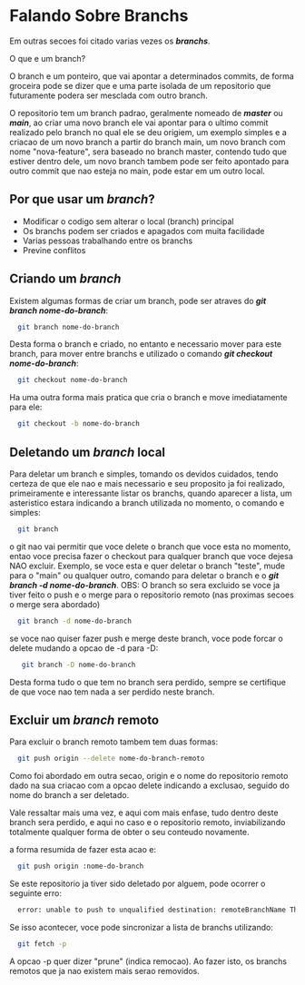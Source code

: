 # Falando Sobre Branchs

Em outras secoes foi citado varias vezes os **_branchs_**.

O que e um branch?

O branch e um ponteiro, que vai apontar a determinados commits, de forma groceira pode se dizer que e uma parte isolada de um repositorio que futuramente podera ser mesclada com outro branch.

O repositorio tem um branch padrao, geralmente nomeado de **_master_** ou **_main_**, ao criar uma novo branch ele vai apontar para o ultimo commit realizado pelo branch no qual ele se deu origiem, um exemplo simples e a criacao de um novo branch a partir do branch main, um novo branch com nome "nova-feature", sera baseado no branch master, contendo tudo que estiver dentro dele, um novo branch tambem pode ser feito apontado para outro commit que nao esteja no main, pode estar em um outro local.

## Por que usar um **_branch_**?

- Modificar o codigo sem alterar o local (branch) principal
- Os branchs podem ser criados e apagados com muita facilidade
- Varias pessoas trabalhando entre os branchs
- Previne conflitos

## Criando um **_branch_**

Existem algumas formas de criar um branch, pode ser atraves do **_git branch nome-do-branch_**:

```bash
  git branch nome-do-branch
```

Desta forma o branch e criado, no entanto e necessario mover para este branch, para mover entre branchs e utilizado o comando **_git checkout nome-do-branch_**:

```bash
  git checkout nome-do-branch
```

Ha uma outra forma mais pratica que cria o branch e move imediatamente para ele:

```bash
  git checkout -b nome-do-branch
```

## Deletando um **_branch_** local

Para deletar um branch e simples, tomando os devidos cuidados, tendo certeza de que ele nao e mais necessario e seu proposito ja foi realizado, primeiramente e interessante listar os branchs, quando aparecer a lista, um asteristico estara indicando a branch utilizada no momento, o comando e simples:

```bash
  git branch
```

o git nao vai permitir que voce delete o branch que voce esta no momento, entao voce precisa fazer o checkout para qualquer branch que voce dejesa NAO excluir. Exemplo, se voce esta e quer deletar o branch "teste", mude para o "main" ou qualquer outro, comando para deletar o branch e o **_git branch -d nome-do-branch_**.
OBS: O branch so sera excluido se voce ja tiver feito o push e o merge para o repositorio remoto (nas proximas secoes o merge sera abordado)

```bash
  git branch -d nome-do-branch
```

se voce nao quiser fazer push e merge deste branch, voce pode forcar o delete mudando a opcao de -d para -D:

```bash
   git branch -D nome-do-branch
```

Desta forma tudo o que tem no branch sera perdido, sempre se certifique de que voce nao tem nada a ser perdido neste branch.

## Excluir um **_branch_** remoto

Para excluir o branch remoto tambem tem duas formas:

```bash
  git push origin --delete nome-do-branch-remoto
```

Como foi abordado em outra secao, origin e o nome do repositorio remoto dado na sua criacao com a opcao delete indicando a exclusao, seguido do nome do branch a ser deletado.

Vale ressaltar mais uma vez, e aqui com mais enfase, tudo dentro deste branch sera perdido, e aqui no caso e o repositorio remoto, inviabilizando totalmente qualquer forma de obter o seu conteudo novamente.

a forma resumida de fazer esta acao e:

```bash
  git push origin :nome-do-branch
```

Se este repositorio ja tiver sido deletado por alguem, pode ocorrer o seguinte erro:

```bash
  error: unable to push to unqualified destination: remoteBranchName The destination refspec neither matches an existing ref on the remote nor begins with refs/, and we are unable to guess a prefix based on the source ref. error: failed to push some refs to 'git@repository_name'
```

Se isso acontecer, voce pode sincronizar a lista de branchs utilizando:

```bash
  git fetch -p
```

A opcao -p quer dizer "prune" (indica remocao). Ao fazer isto, os branchs remotos que ja nao existem mais serao removidos.
